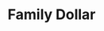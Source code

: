 ---
title: "Family Dollar"
url: /amarillo/family-dollar-south-washington-street/
shop: variety store
---